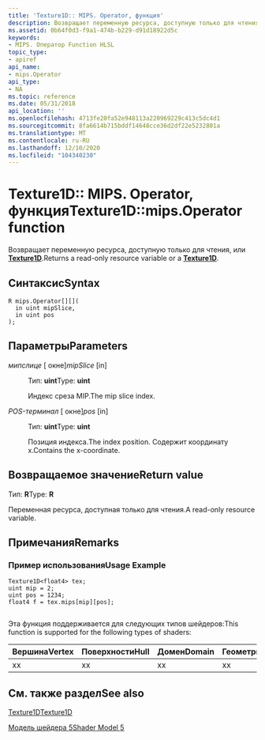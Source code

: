 ```yaml
---
title: 'Texture1D:: MIPS. Operator, функция'
description: Возвращает переменную ресурса, доступную только для чтения, или Texture1D.
ms.assetid: 0b64f0d3-f9a1-474b-b229-d91d18922d5c
keywords:
- MIPS. Оператор Function HLSL
topic_type:
- apiref
api_name:
- mips.Operator
api_type:
- NA
ms.topic: reference
ms.date: 05/31/2018
api_location: ''
ms.openlocfilehash: 4713fe20fa52e948113a220969229c413c5dc4d1
ms.sourcegitcommit: 8fa6614b715bddf14648cce36d2df22e5232801a
ms.translationtype: MT
ms.contentlocale: ru-RU
ms.lasthandoff: 12/10/2020
ms.locfileid: "104340230"
---
```

# <a name="texture1dmipsoperator----function"></a><span data-ttu-id="cefdc-104">Texture1D:: MIPS. Operator, функция</span><span class="sxs-lookup"><span data-stu-id="cefdc-104">Texture1D::mips.Operator    function</span></span>

<span data-ttu-id="cefdc-105">Возвращает переменную ресурса, доступную только для чтения, или [**Texture1D**](sm5-object-texture1d.md).</span><span class="sxs-lookup"><span data-stu-id="cefdc-105">Returns a read-only resource variable or a [**Texture1D**](sm5-object-texture1d.md).</span></span>

## <a name="syntax"></a><span data-ttu-id="cefdc-106">Синтаксис</span><span class="sxs-lookup"><span data-stu-id="cefdc-106">Syntax</span></span>

``` syntax
R mips.Operator[][](
  in uint mipSlice,
  in uint pos
);
```

## <a name="parameters"></a><span data-ttu-id="cefdc-107">Параметры</span><span class="sxs-lookup"><span data-stu-id="cefdc-107">Parameters</span></span>

<dl> <dt>

<span data-ttu-id="cefdc-108">*мипслице* \[ окне\]</span><span class="sxs-lookup"><span data-stu-id="cefdc-108">*mipSlice* \[in\]</span></span>
</dt> <dd>

<span data-ttu-id="cefdc-109">Тип: **uint**</span><span class="sxs-lookup"><span data-stu-id="cefdc-109">Type: **uint**</span></span>

<span data-ttu-id="cefdc-110">Индекс среза MIP.</span><span class="sxs-lookup"><span data-stu-id="cefdc-110">The mip slice index.</span></span>

</dd> <dt>

<span data-ttu-id="cefdc-111">*POS-терминал* \[ окне\]</span><span class="sxs-lookup"><span data-stu-id="cefdc-111">*pos* \[in\]</span></span>
</dt> <dd>

<span data-ttu-id="cefdc-112">Тип: **uint**</span><span class="sxs-lookup"><span data-stu-id="cefdc-112">Type: **uint**</span></span>

<span data-ttu-id="cefdc-113">Позиция индекса.</span><span class="sxs-lookup"><span data-stu-id="cefdc-113">The index position.</span></span> <span data-ttu-id="cefdc-114">Содержит координату x.</span><span class="sxs-lookup"><span data-stu-id="cefdc-114">Contains the x-coordinate.</span></span>

</dd> </dl>

## <a name="return-value"></a><span data-ttu-id="cefdc-115">Возвращаемое значение</span><span class="sxs-lookup"><span data-stu-id="cefdc-115">Return value</span></span>

<span data-ttu-id="cefdc-116">Тип: **R**</span><span class="sxs-lookup"><span data-stu-id="cefdc-116">Type: **R**</span></span>

<span data-ttu-id="cefdc-117">Переменная ресурса, доступная только для чтения.</span><span class="sxs-lookup"><span data-stu-id="cefdc-117">A read-only resource variable.</span></span>

## <a name="remarks"></a><span data-ttu-id="cefdc-118">Примечания</span><span class="sxs-lookup"><span data-stu-id="cefdc-118">Remarks</span></span>

### <a name="usage-example"></a><span data-ttu-id="cefdc-119">Пример использования</span><span class="sxs-lookup"><span data-stu-id="cefdc-119">Usage Example</span></span>


```
Texture1D<float4> tex;
uint mip = 2;
uint pos = 1234;
float4 f = tex.mips[mip][pos];
      
```



<span data-ttu-id="cefdc-120">Эта функция поддерживается для следующих типов шейдеров:</span><span class="sxs-lookup"><span data-stu-id="cefdc-120">This function is supported for the following types of shaders:</span></span>



| <span data-ttu-id="cefdc-121">Вершина</span><span class="sxs-lookup"><span data-stu-id="cefdc-121">Vertex</span></span> | <span data-ttu-id="cefdc-122">Поверхности</span><span class="sxs-lookup"><span data-stu-id="cefdc-122">Hull</span></span> | <span data-ttu-id="cefdc-123">Домен</span><span class="sxs-lookup"><span data-stu-id="cefdc-123">Domain</span></span> | <span data-ttu-id="cefdc-124">Геометрия</span><span class="sxs-lookup"><span data-stu-id="cefdc-124">Geometry</span></span> | <span data-ttu-id="cefdc-125">Пиксель</span><span class="sxs-lookup"><span data-stu-id="cefdc-125">Pixel</span></span> | <span data-ttu-id="cefdc-126">Вычисления</span><span class="sxs-lookup"><span data-stu-id="cefdc-126">Compute</span></span> |
|--------|------|--------|----------|-------|---------|
| <span data-ttu-id="cefdc-127">x</span><span class="sxs-lookup"><span data-stu-id="cefdc-127">x</span></span>      | <span data-ttu-id="cefdc-128">x</span><span class="sxs-lookup"><span data-stu-id="cefdc-128">x</span></span>    | <span data-ttu-id="cefdc-129">x</span><span class="sxs-lookup"><span data-stu-id="cefdc-129">x</span></span>      | <span data-ttu-id="cefdc-130">x</span><span class="sxs-lookup"><span data-stu-id="cefdc-130">x</span></span>        | <span data-ttu-id="cefdc-131">x</span><span class="sxs-lookup"><span data-stu-id="cefdc-131">x</span></span>     | <span data-ttu-id="cefdc-132">x</span><span class="sxs-lookup"><span data-stu-id="cefdc-132">x</span></span>       |



 

## <a name="see-also"></a><span data-ttu-id="cefdc-133">См. также раздел</span><span class="sxs-lookup"><span data-stu-id="cefdc-133">See also</span></span>

<dl> <dt>

[<span data-ttu-id="cefdc-134">Texture1D</span><span class="sxs-lookup"><span data-stu-id="cefdc-134">Texture1D</span></span>](sm5-object-texture1d.md)
</dt> <dt>

[<span data-ttu-id="cefdc-135">Модель шейдера 5</span><span class="sxs-lookup"><span data-stu-id="cefdc-135">Shader Model 5</span></span>](d3d11-graphics-reference-sm5.md)
</dt> </dl>

 

 




